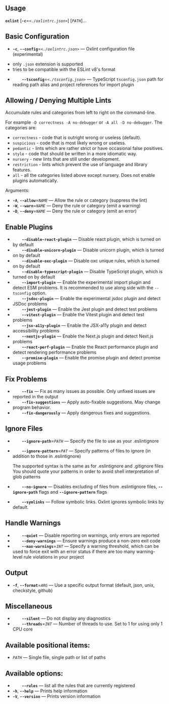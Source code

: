 <!-- textlint-disable -->

## Usage

**`oxlint`** \[**`-c`**=_`<./oxlintrc.json>`_\] \[_`PATH`_\]...

## Basic Configuration

- **`-c`**, **`--config`**=_`<./oxlintrc.json>`_ &mdash;
  Oxlint configuration file (experimental)

* only `.json` extension is supported
* tries to be compatible with the ESLint v8's format

- **`    --tsconfig`**=_`<./tsconfig.json>`_ &mdash;
  TypeScript `tsconfig.json` path for reading path alias and project references for import plugin

## Allowing / Denying Multiple Lints

Accumulate rules and categories from left to right on the command-line.

For example `-D correctness -A no-debugger` or `-A all -D no-debugger`.
The categories are:

- `correctness` - code that is outright wrong or useless (default).
- `suspicious` - code that is most likely wrong or useless.
- `pedantic` - lints which are rather strict or have occasional false positives.
- `style` - code that should be written in a more idiomatic way.
- `nursery` - new lints that are still under development.
- `restriction` - lints which prevent the use of language and library features.
- `all` - all the categories listed above except nursery. Does not enable plugins automatically.

Arguments:

- **`-A`**, **`--allow`**=_`NAME`_ &mdash;
  Allow the rule or category (suppress the lint)
- **`-W`**, **`--warn`**=_`NAME`_ &mdash;
  Deny the rule or category (emit a warning)
- **`-D`**, **`--deny`**=_`NAME`_ &mdash;
  Deny the rule or category (emit an error)

## Enable Plugins

- **`    --disable-react-plugin`** &mdash;
  Disable react plugin, which is turned on by default
- **`    --disable-unicorn-plugin`** &mdash;
  Disable unicorn plugin, which is turned on by default
- **`    --disable-oxc-plugin`** &mdash;
  Disable oxc unique rules, which is turned on by default
- **`    --disable-typescript-plugin`** &mdash;
  Disable TypeScript plugin, which is turned on by default
- **`    --import-plugin`** &mdash;
  Enable the experimental import plugin and detect ESM problems. It is recommended to use along side with the `--tsconfig` option.
- **`    --jsdoc-plugin`** &mdash;
  Enable the experimental jsdoc plugin and detect JSDoc problems
- **`    --jest-plugin`** &mdash;
  Enable the Jest plugin and detect test problems
- **`    --vitest-plugin`** &mdash;
  Enable the Vitest plugin and detect test problems
- **`    --jsx-a11y-plugin`** &mdash;
  Enable the JSX-a11y plugin and detect accessibility problems
- **`    --nextjs-plugin`** &mdash;
  Enable the Next.js plugin and detect Next.js problems
- **`    --react-perf-plugin`** &mdash;
  Enable the React performance plugin and detect rendering performance problems
- **`    --promise-plugin`** &mdash;
  Enable the promise plugin and detect promise usage problems

## Fix Problems

- **`    --fix`** &mdash;
  Fix as many issues as possible. Only unfixed issues are reported in the output
- **`    --fix-suggestions`** &mdash;
  Apply auto-fixable suggestions. May change program behavior.
- **`    --fix-dangerously`** &mdash;
  Apply dangerous fixes and suggestions.

## Ignore Files

- **`    --ignore-path`**=_`PATH`_ &mdash;
  Specify the file to use as your .eslintignore
- **`    --ignore-pattern`**=_`PAT`_ &mdash;
  Specify patterns of files to ignore (in addition to those in .eslintignore)

  The supported syntax is the same as for .eslintignore and .gitignore files You should quote your patterns in order to avoid shell interpretation of glob patterns

- **`    --no-ignore`** &mdash;
  Disables excluding of files from .eslintignore files, **`--ignore-path`** flags and **`--ignore-pattern`** flags
- **`    --symlinks`** &mdash;
  Follow symbolic links. Oxlint ignores symbolic links by default.

## Handle Warnings

- **`    --quiet`** &mdash;
  Disable reporting on warnings, only errors are reported
- **`    --deny-warnings`** &mdash;
  Ensure warnings produce a non-zero exit code
- **`    --max-warnings`**=_`INT`_ &mdash;
  Specify a warning threshold, which can be used to force exit with an error status if there are too many warning-level rule violations in your project

## Output

- **`-f`**, **`--format`**=_`ARG`_ &mdash;
  Use a specific output format (default, json, unix, checkstyle, github)

## Miscellaneous

- **`    --silent`** &mdash;
  Do not display any diagnostics
- **`    --threads`**=_`INT`_ &mdash;
  Number of threads to use. Set to 1 for using only 1 CPU core

## Available positional items:

- _`PATH`_ &mdash;
  Single file, single path or list of paths

## Available options:

- **`    --rules`** &mdash;
  list all the rules that are currently registered
- **`-h`**, **`--help`** &mdash;
  Prints help information
- **`-V`**, **`--version`** &mdash;
  Prints version information

<!-- textlint-enable -->
